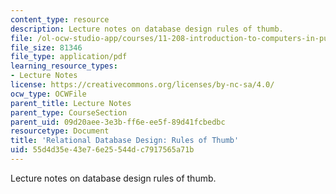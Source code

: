 ```yaml
---
content_type: resource
description: Lecture notes on database design rules of thumb.
file: /ol-ocw-studio-app/courses/11-208-introduction-to-computers-in-public-management-ii-january-iap-2002/55d4d35e43e76e25544dc7917565a71b_lect55.pdf
file_size: 81346
file_type: application/pdf
learning_resource_types:
- Lecture Notes
license: https://creativecommons.org/licenses/by-nc-sa/4.0/
ocw_type: OCWFile
parent_title: Lecture Notes
parent_type: CourseSection
parent_uid: 09d20aee-3e3b-ff6e-ee5f-89d41fcbedbc
resourcetype: Document
title: 'Relational Database Design: Rules of Thumb'
uid: 55d4d35e-43e7-6e25-544d-c7917565a71b
---
```

Lecture notes on database design rules of thumb.